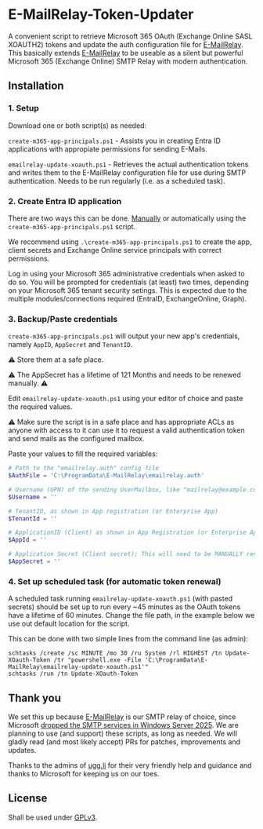 # E-MailRelay-Token-Updater

A convenient script to retrieve Microsoft 365 OAuth (Exchange Online SASL XOAUTH2) tokens and update the auth configuration file for [E-MailRelay](https://emailrelay.sourceforge.net/).
This basically extends [E-MailRelay](https://emailrelay.sourceforge.net/) to be useable as a silent but powerful Microsoft 365 (Exchange Online) SMTP Relay with modern authentication.

## Installation

### 1. Setup

Download one or both script(s) as needed:

`create-m365-app-principals.ps1` - Assists you in creating Entra ID applications with appropiate permissions for sending E-Mails.

`emailrelay-update-xoauth.ps1` - Retrieves the actual authentication tokens and writes them to the E-MailRelay configuration file for use during SMTP authentication. Needs to be run regularly (i.e. as a scheduled task).

### 2. Create Entra ID application

There are two ways this can be done. [Manually](https://learn.microsoft.com/en-us/entra/identity-platform/quickstart-register-app) or automatically using the `create-m365-app-principals.ps1` script.

We recommend using `.\create-m365-app-principals.ps1` to create the app, client secrets and Exchange Online service principals with correct permissions.

Log in using your Microsoft 365 administrative credentials when asked to do so. You will be prompted for credentials (at least) two times, depending on your Microsoft 365 tenant security setings. This is expected due to the multiple modules/connections required (EntraID, ExchangeOnline, Graph).

### 3. Backup/Paste credentials
`create-m365-app-principals.ps1` will output your new app's credentials, namely `AppID`, `AppSecret` and `TenantID`.

⚠️ Store them at a safe place.

⚠️ The AppSecret has a lifetime of 121 Months and needs to be renewed manually. ⚠️

Edit `emailrelay-update-xoauth.ps1` using your editor of choice and paste the required values.

⚠️ Make sure the script is in a safe place and has appropriate ACLs as anyone with access to it can use it to request a valid authentication token and send mails as the configured mailbox.

Paste your values to fill the required variables:

```powershell
# Path to the "emailrelay.auth" config file
$AuthFile = 'C:\ProgramData\E-MailRelay\emailrelay.auth'

# Username (UPN) of the sending UserMailbox, like "mailrelay@example.com".
$Username = ''

# TenantID, as shown in App registration (or Enterprise App)
$TenantId = ''

# ApplicationID (Client) as shown in App Registration (or Enterprise App)
$AppId = ''

# Application Secret (Client secret); This will need to be MANUALLY renewed according to the expiration set during creation.
$AppSecret = ''
```

### 4. Set up scheduled task (for automatic token renewal)

A scheduled task running `emailrelay-update-xoauth.ps1` (with pasted secrets) should be set up to run every ~45 minutes as the OAuth tokens have a lifetime of 60 minutes.
Change the file path, in the example below we use out default location for the script.

This can be done with two simple lines from the command line (as admin):
```
schtasks /create /sc MINUTE /mo 30 /ru System /rl HIGHEST /tn Update-XOauth-Token /tr "powershell.exe -File 'C:\ProgramData\E-MailRelay\emailrelay-update-xoauth.ps1'"
schtasks /run /tn Update-XOauth-Token
```

## Thank you

We set this up because [E-MailRelay](https://emailrelay.sourceforge.net/) is our SMTP relay of choice, since Microsoft [dropped the SMTP services in Windows Server 2025](https://learn.microsoft.com/en-us/windows-server/get-started/removed-deprecated-features-windows-server).
We are planning to use (and support) these scripts, as long as needed. We will gladly read (and most likely accept) PRs for patches, improvements and updates.

Thanks to the admins of [ugg.li](https://ugg.li) for their very friendly help and guidance and thanks to Microsoft for keeping us on our toes.

## License
Shall be used under [GPLv3](https://choosealicense.com/licenses/gpl-3.0/).
